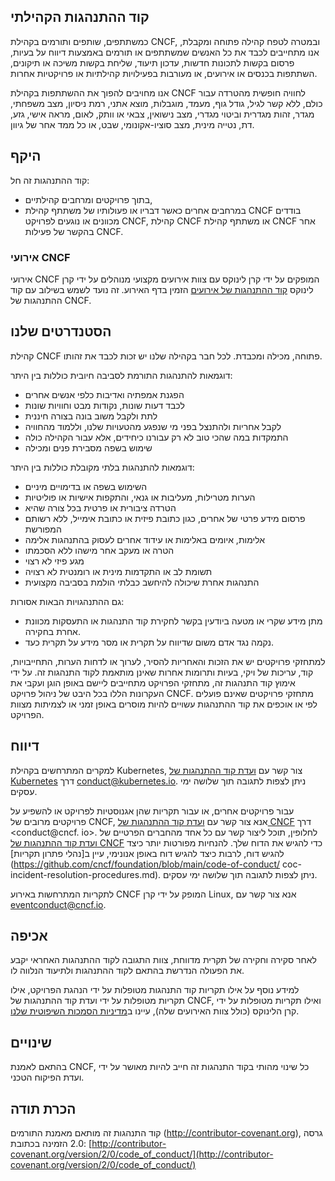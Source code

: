 ## קוד ההתנהגות הקהילתי

כמשתתפים, שותפים ותורמים בקהילת CNCF, ובמטרה לטפח קהילה פתוחה ומקבלת, אנו מתחייבים לכבד את כל האנשים שמשתתפים או תורמים באמצעות דיווח על בעיות, פרסום בקשות לתכונות חדשות, עדכון תיעוד, שליחת בקשות משיכה או תיקונים, השתתפות בכנסים או אירועים, או מעורבות בפעילויות קהילתיות או פרויקטיות אחרות.

אנו מחויבים להפוך את ההשתתפות בקהילת CNCF לחוויה חופשית מהטרדה עבור כולם, ללא קשר לגיל, גודל גוף, מעמד, מוגבלות, מוצא אתני, רמת ניסיון, מצב משפחתי, מגדר, זהות מגדרית וביטוי מגדרי, מצב נישואין, צבאי או וותק, לאום, מראה אישי, גזע, דת, נטייה מינית, מצב סוציו-אקונומי, שבט, או כל ממד אחר של גיוון.

## היקף

קוד ההתנהגות זה חל:
* בתוך פרויקטים ומרחבים קהילתיים,
* במרחבים אחרים כאשר דבריו או פעולותיו של משתתף קהילת CNCF בודדים מכוונים או נוגעים לפרויקט CNCF, קהילת CNCF או משתתף קהילת CNCF אחר בהקשר של פעילות CNCF.

### אירועי CNCF

אירועי CNCF המופקים על ידי קרן לינוקס עם צוות אירועים מקצועי מנוהלים על ידי קרן לינוקס [קוד ההתנהגות של אירועים](https://events.linuxfoundation.org/code-of-conduct/) הזמין בדף האירוע. זה נועד לשמש בשילוב עם קוד ההתנהגות של CNCF.

## הסטנדרטים שלנו

קהילת CNCF פתוחה, מכילה ומכבדת. לכל חבר בקהילה שלנו יש זכות לכבד את זהותו.

דוגמאות להתנהגות התורמת לסביבה חיובית כוללות בין היתר:

* הפגנת אמפתיה ואדיבות כלפי אנשים אחרים
* לכבד דעות שונות, נקודות מבט וחוויות שונות
* לתת ולקבל משוב בונה בצורה חיננית
* לקבל אחריות ולהתנצל בפני מי שנפגע מהטעויות שלנו, וללמוד מהחוויה
* התמקדות במה שהכי טוב לא רק עבורנו כיחידים, אלא עבור הקהילה כולה
* שימוש בשפה מסבירת פנים ומכילה

דוגמאות להתנהגות בלתי מקובלת כוללות בין היתר:

* השימוש בשפה או בדימויים מיניים
* הערות מטרילות, מעליבות או גנאי, והתקפות אישיות או פוליטיות
* הטרדה ציבורית או פרטית בכל צורה שהיא
* פרסום מידע פרטי של אחרים, כגון כתובת פיזית או כתובת אימייל, ללא רשותם המפורשת
* אלימות, איומים באלימות או עידוד אחרים לעסוק בהתנהגות אלימה
* הטרה או מעקב אחר מישהו ללא הסכמתו
* מגע פיזי לא רצוי
* תשומת לב או התקדמות מינית או רומנטית לא רצויה
* התנהגות אחרת שיכולה להיחשב כבלתי הולמת בסביבה מקצועית

גם ההתנהגויות הבאות אסורות:
* מתן מידע שקרי או מטעה ביודעין בקשר לחקירת קוד התנהגות או התעסקות מכוונת אחרת בחקירה.
* נקמה נגד אדם משום שדיווח על תקרית או מסר מידע על תקרית כעד.

למתחזקי פרויקטים יש את הזכות והאחריות להסיר, לערוך או לדחות הערות, התחייבויות, קוד, עריכות של ויקי, בעיות ותרומות אחרות שאינן מותאמת לקוד התנהגות זה.
על ידי אימוץ קוד התנהגות זה, מתחזקי הפרויקט מתחייבים ליישם באופן הוגן ועקבי את העקרונות הללו בכל היבט
של ניהול פרויקט CNCF.
מתחזקי פרויקטים שאינם פועלים לפי או אוכפים את קוד ההתנהגות עשויים להיות מוסרים באופן זמני או לצמיתות מצוות הפרויקט.

## דיווח

למקרים המתרחשים בקהילת Kubernetes, צור קשר עם [ועדת קוד ההתנהגות של Kubernetes](https://git.k8s.io/community/committee-code-of-conduct) דרך <conduct@kubernetes.io>. ניתן לצפות לתגובה תוך שלושה ימי עסקים.

עבור פרויקטים אחרים, או עבור תקריות שהן אגנוסטיות לפרויקט או להשפיע על פרויקטים מרובים של CNCF, אנא צור קשר עם [ועדת קוד ההתנהגות של CNCF](https://www.cncf.io/conduct/committee/) דרך <conduct@cncf. io>. לחלופין, תוכל ליצור קשר עם כל אחד מהחברים הפרטיים של [ועדת קוד ההתנהגות של CNCF](https://www.cncf.io/conduct/committee/) כדי להגיש את הדוח שלך. להנחיות מפורטות יותר כיצד להגיש דוח, לרבות כיצד להגיש דוח באופן אנונימי, עיין ב[נהלי פתרון תקריות](https://github.com/cncf/foundation/blob/main/code-of-conduct/ coc-incident-resolution-procedures.md). ניתן לצפות לתגובה תוך שלושה ימי עסקים.

לתקריות המתרחשות באירוע CNCF המופק על ידי קרן Linux, אנא צור קשר עם <eventconduct@cncf.io>.

## אכיפה

לאחר סקירה וחקירה של תקרית מדווחת, צוות התגובה לקוד ההתנהגות האחראי יקבע את הפעולה הנדרשת בהתאם לקוד ההתנהגות ולתיעוד הנלווה לו.

למידע נוסף על אילו תקריות קוד התנהגות מטופלות על ידי הנהגת הפרויקט, אילו תקריות מטופלות על ידי ועדת קוד ההתנהגות של CNCF, ואילו תקריות מטופלות על ידי קרן הלינוקס (כולל צוות האירועים שלה), עיינו ב[מדיניות הסמכות השיפוטית שלנו](https://github.com/cncf/foundation/blob/main/code-of-conduct/coc-committee-jurisdiction-policy.md).

## שינויים

בהתאם לאמנת CNCF, כל שינוי מהותי בקוד התנהגות זה חייב להיות מאושר על ידי ועדת הפיקוח הטכני.

## הכרת תודה

קוד התנהגות זה מותאם מאמנת התורמים (http://contributor-covenant.org), גרסה 2.0 הזמינה בכתובת: [http://contributor-covenant.org/version/2/0/code_of_conduct/](http://contributor-covenant.org/version/2/0/code_of_conduct/)
